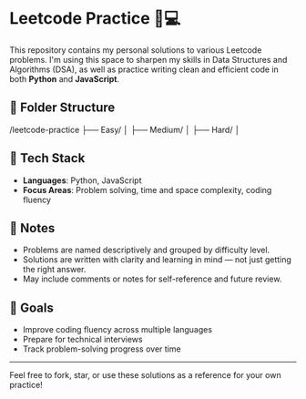 # Leetcode Practice 🧠💻

This repository contains my personal solutions to various Leetcode problems. I'm using this space to sharpen my skills in Data Structures and Algorithms (DSA), as well as practice writing clean and efficient code in both **Python** and **JavaScript**.

## 📁 Folder Structure
  /leetcode-practice 
  ├── Easy/ │ 
  ├── Medium/ │
  ├── Hard/ │ 


## 🧰 Tech Stack

- **Languages**: Python, JavaScript
- **Focus Areas**: Problem solving, time and space complexity, coding fluency

## 📝 Notes

- Problems are named descriptively and grouped by difficulty level.
- Solutions are written with clarity and learning in mind — not just getting the right answer.
- May include comments or notes for self-reference and future review.

## 🚀 Goals

- Improve coding fluency across multiple languages
- Prepare for technical interviews
- Track problem-solving progress over time

---

Feel free to fork, star, or use these solutions as a reference for your own practice!
